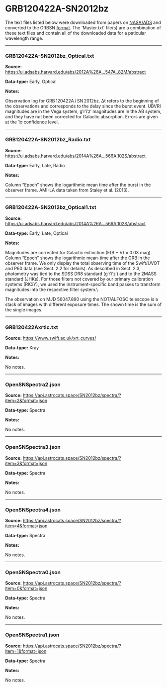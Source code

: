 # GRB120422A-SN2012bz

The text files listed below were downloaded from papers on [NASA/ADS](https://ui.adsabs.harvard.edu) and converted to the GRBSN [format](https://github.com/GabrielF98/GRBSNWebtool/tree/master/Webtool/static/SourceData). The 'Master.txt' file(s) are a combination of these text files and contain all of the downloaded data for a paticular wavelength range.

***

### GRB120422A-SN2012bz_Optical.txt

**Source:** https://ui.adsabs.harvard.edu/abs/2012A%26A...547A..82M/abstract

**Data-type:** Early, Optical

**Notes:**

Observation log for GRB 120422A / SN 2012bz.
Δt refers to the beginning of the observations and corresponds to the delay since the burst event. UBVRI magnitudes are in the Vega system, 
g′r′i′z′ magnitudes are in the AB system, and they have not been corrected for Galactic absorption. Errors are given at the 1σ confidence level.


***

### GRB120422A-SN2012bz_Radio.txt

**Source:** https://ui.adsabs.harvard.edu/abs/2014A%26A...566A.102S/abstract

**Data-type:** Early, Late, Radio

**Notes:**

Column “Epoch” shows the logarithmic mean time after the burst in the observer frame.
AMI-LA data taken from Staley et al. (2013).


***

### GRB120422A-SN2012bz_Optical1.txt

**Source:** https://ui.adsabs.harvard.edu/abs/2014A%26A...566A.102S/abstract

**Data-type:** Early, Late, Optical

**Notes:**

Magnitudes are corrected for Galactic extinction (E(B − V) = 0.03 mag). Column “Epoch” shows the logarithmic mean-time after the GRB in the observer frame. 
We only display the total observing time of the Swift/UVOT and P60 data (see Sect. 2.2 for details). 
As described in Sect. 2.3, photometry was tied to the SDSS DR8 standard (g′r′i′z′) and to the 2MASS standard (JHKs). 
For those filters not covered by our primary calibration systems (RICiY), we used the instrument-specific band passes to transform magnitudes into the respective filter system.\

The observation on MJD 56047.890 using the NOT/ALFOSC telescope is a stack of images with different exposure times. The shown time is the sum of the single images.


***

### GRB120422Axrtlc.txt

**Source:** https://www.swift.ac.uk/xrt_curves/

**Data-type:** Xray

**Notes:**

No notes.

***

### OpenSNSpectra2.json

**Source:** https://api.astrocats.space/SN2012bz/spectra/?item=2&format=json

**Data-type:** Spectra

**Notes:**

No notes.

***

### OpenSNSpectra3.json

**Source:** https://api.astrocats.space/SN2012bz/spectra/?item=3&format=json

**Data-type:** Spectra

**Notes:**

No notes.

***

### OpenSNSpectra4.json

**Source:** https://api.astrocats.space/SN2012bz/spectra/?item=4&format=json

**Data-type:** Spectra

**Notes:**

No notes.

***

### OpenSNSpectra0.json

**Source:** https://api.astrocats.space/SN2012bz/spectra/?item=0&format=json

**Data-type:** Spectra

**Notes:**

No notes.

***

### OpenSNSpectra1.json

**Source:** https://api.astrocats.space/SN2012bz/spectra/?item=1&format=json

**Data-type:** Spectra

**Notes:**

No notes.